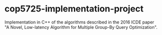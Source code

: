 # cop5725-implementation-project
Implementation in C++ of the algorithms described in the 2016 ICDE paper "A Novel, Low-latency Algorithm for Multiple Group-By Query Optimization".
